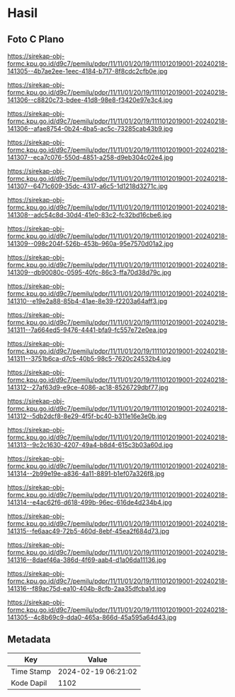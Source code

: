 # Hasil

## Foto C Plano

https://sirekap-obj-formc.kpu.go.id/d9c7/pemilu/pdpr/11/11/01/20/19/1111012019001-20240218-141305--4b7ae2ee-1eec-4184-b717-8f8cdc2cfb0e.jpg

https://sirekap-obj-formc.kpu.go.id/d9c7/pemilu/pdpr/11/11/01/20/19/1111012019001-20240218-141306--c8820c73-bdee-41d8-98e8-f3420e97e3c4.jpg

https://sirekap-obj-formc.kpu.go.id/d9c7/pemilu/pdpr/11/11/01/20/19/1111012019001-20240218-141306--afae8754-0b24-4ba5-ac5c-73285cab43b9.jpg

https://sirekap-obj-formc.kpu.go.id/d9c7/pemilu/pdpr/11/11/01/20/19/1111012019001-20240218-141307--eca7c076-550d-4851-a258-d9eb304c02e4.jpg

https://sirekap-obj-formc.kpu.go.id/d9c7/pemilu/pdpr/11/11/01/20/19/1111012019001-20240218-141307--6471c609-35dc-4317-a6c5-1d1218d3271c.jpg

https://sirekap-obj-formc.kpu.go.id/d9c7/pemilu/pdpr/11/11/01/20/19/1111012019001-20240218-141308--adc54c8d-30d4-41e0-83c2-fc32bd16cbe6.jpg

https://sirekap-obj-formc.kpu.go.id/d9c7/pemilu/pdpr/11/11/01/20/19/1111012019001-20240218-141309--098c204f-526b-453b-960a-95e7570d01a2.jpg

https://sirekap-obj-formc.kpu.go.id/d9c7/pemilu/pdpr/11/11/01/20/19/1111012019001-20240218-141309--db90080c-0595-40fc-86c3-ffa70d38d79c.jpg

https://sirekap-obj-formc.kpu.go.id/d9c7/pemilu/pdpr/11/11/01/20/19/1111012019001-20240218-141310--e19e2a88-85b4-41ae-8e39-f2203a64aff3.jpg

https://sirekap-obj-formc.kpu.go.id/d9c7/pemilu/pdpr/11/11/01/20/19/1111012019001-20240218-141311--7a664ed5-9476-4441-bfa9-fc557e72e0ea.jpg

https://sirekap-obj-formc.kpu.go.id/d9c7/pemilu/pdpr/11/11/01/20/19/1111012019001-20240218-141311--3751b6ca-d7c5-40b5-98c5-7620c24532b4.jpg

https://sirekap-obj-formc.kpu.go.id/d9c7/pemilu/pdpr/11/11/01/20/19/1111012019001-20240218-141312--27af63d9-e9ce-4086-ac18-8526729dbf77.jpg

https://sirekap-obj-formc.kpu.go.id/d9c7/pemilu/pdpr/11/11/01/20/19/1111012019001-20240218-141312--5db2dcf8-8e29-4f5f-bc40-b311e16e3e0b.jpg

https://sirekap-obj-formc.kpu.go.id/d9c7/pemilu/pdpr/11/11/01/20/19/1111012019001-20240218-141313--9c2c1630-4207-49a4-b8d4-615c3b03a60d.jpg

https://sirekap-obj-formc.kpu.go.id/d9c7/pemilu/pdpr/11/11/01/20/19/1111012019001-20240218-141314--2b99e19e-a836-4a11-8891-b1ef07a326f8.jpg

https://sirekap-obj-formc.kpu.go.id/d9c7/pemilu/pdpr/11/11/01/20/19/1111012019001-20240218-141314--e4ac62f6-d618-499b-96ec-616de4d234b4.jpg

https://sirekap-obj-formc.kpu.go.id/d9c7/pemilu/pdpr/11/11/01/20/19/1111012019001-20240218-141315--fe6aac49-72b5-460d-8ebf-45ea2f684d73.jpg

https://sirekap-obj-formc.kpu.go.id/d9c7/pemilu/pdpr/11/11/01/20/19/1111012019001-20240218-141316--8daef46a-386d-4f69-aab4-d1a06da11136.jpg

https://sirekap-obj-formc.kpu.go.id/d9c7/pemilu/pdpr/11/11/01/20/19/1111012019001-20240218-141316--f89ac75d-ea10-404b-8cfb-2aa35dfcba1d.jpg

https://sirekap-obj-formc.kpu.go.id/d9c7/pemilu/pdpr/11/11/01/20/19/1111012019001-20240218-141305--4c8b69c9-dda0-465a-866d-45a595a64d43.jpg


## Metadata

| Key        | Value               |
| ---------- | ------------------- |
| Time Stamp | 2024-02-19 06:21:02 |
| Kode Dapil | 1102                |



